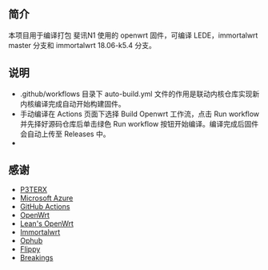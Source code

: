 ## 简介

本项目用于编译打包 斐讯N1 使用的 openwrt 固件，可编译 LEDE，immortalwrt master 分支和 immortalwrt 18.06-k5.4 分支。

## 说明

- .github/workflows 目录下 auto-build.yml 文件的作用是联动内核仓库实现新内核编译完成自动开始构建固件。
- 手动编译在 Actions 页面下选择 Build Openwrt 工作流，点击 Run workflow 并先择好源码仓库后单击绿色 Run workflow 按钮开始编译。编译完成后固件会自动上传至 Releases 中。
- 

## 感谢

- [P3TERX](https://p3terx.com)
- [Microsoft Azure](https://azure.microsoft.com)
- [GitHub Actions](https://github.com/features/actions)
- [OpenWrt](https://github.com/openwrt/openwrt)
- [Lean's OpenWrt](https://github.com/coolsnowwolf/lede)
- [Immortalwrt](https://github.com/immortalwrt/immortalwrt)
- [Ophub](https://github.com/ophub)
- [Flippy](https://github.com/unifreq)
- [Breakings](https://github.com/breakings)
